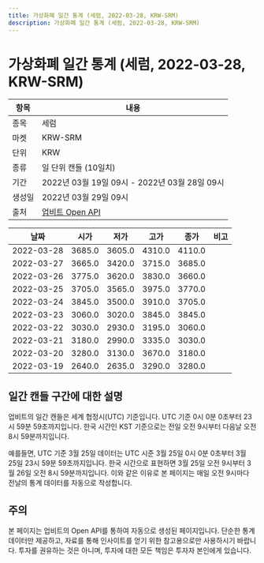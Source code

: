 ```yaml
---
title: 가상화폐 일간 통계 (세럼, 2022-03-28, KRW-SRM)
description: 가상화폐 일간 통계 (세럼, 2022-03-28, KRW-SRM)
---
```


가상화폐 일간 통계 (세럼, 2022-03-28, KRW-SRM)
===

|항목|내용|
|--|--|
|종목|세럼|
|마켓|KRW-SRM|
|단위|KRW|
|종류|일 단위 캔들 (10일치)|
|기간|2022년 03월 19일 09시 - 2022년 03월 28일 09시|
|생성일|2022년 03월 29일 09시|
|출처|[업비트 Open API](https://docs.upbit.com)|


|날짜|시가|저가|고가|종가|비고|
|--|--|--|--|--|--|
|2022-03-28|3685.0|3605.0|4310.0|4110.0|    |
|2022-03-27|3665.0|3420.0|3715.0|3685.0|    |
|2022-03-26|3775.0|3620.0|3830.0|3660.0|    |
|2022-03-25|3705.0|3565.0|3975.0|3770.0|    |
|2022-03-24|3845.0|3500.0|3910.0|3705.0|    |
|2022-03-23|3060.0|3020.0|3845.0|3845.0|    |
|2022-03-22|3030.0|2930.0|3195.0|3060.0|    |
|2022-03-21|3180.0|2990.0|3335.0|3030.0|    |
|2022-03-20|3280.0|3130.0|3670.0|3180.0|    |
|2022-03-19|2640.0|2635.0|3290.0|3280.0|    |


일간 캔들 구간에 대한 설명
---


업비트의 일간 캔들은 세계 협정시(UTC) 기준입니다. 
UTC 기준 0시 0분 0초부터 23시 59분 59초까지입니다. 
한국 시간인 KST 기준으로는 전일 오전 9시부터 다음날 오전 8시 59분까지입니다. 


예를들면, UTC 기준 3월 25일 데이터는 UTC 시준 3월 25일 0시 0분 0초부터 3월 25일 23시 59분 59초까지입니다. 
한국 시간으로 표현하면 3월 25일 오전 9시부터 3월 26일 오전 8시 59분까지입니다. 
이와 같은 이유로 본 페이지는 매일 오전 9시마다 전날의 통계 데이터를 자동으로 작성합니다. 


주의
---


본 페이지는 업비트의 Open API를 통하여 자동으로 생성된 페이지입니다. 
단순한 통계 데이터만 제공하고, 자료를 통해 인사이트를 얻기 위한 참고용으로만 사용하시기 바랍니다. 
투자를 권유하는 것은 아니며, 투자에 대한 모든 책임은 투자자 본인에게 있습니다. 
